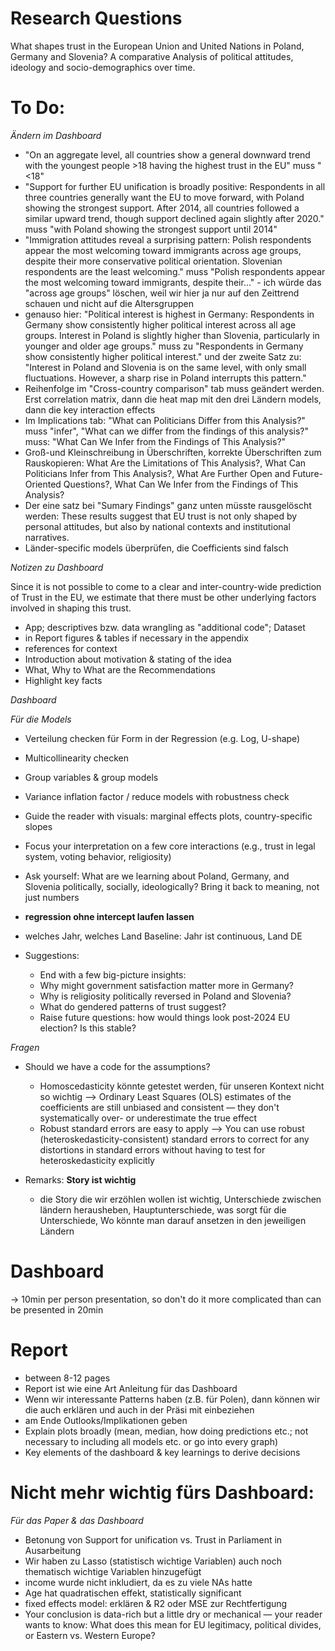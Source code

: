 # Research Questions
What shapes trust in the European Union and United Nations in Poland, Germany and Slovenia? A comparative Analysis of political attitudes, ideology and socio-demographics over time.

# To Do:
*Ändern im Dashboard*
- "On an aggregate level, all countries show a general downward trend with the youngest people >18 having the highest trust in the EU" muss "<18"
- "Support for further EU unification is broadly positive: Respondents in all three countries generally want the EU to move forward, with Poland showing the strongest support. After 2014, all countries followed a similar upward trend, though support declined again slightly after 2020." muss "with Poland showing the strongest support until 2014"
- "Immigration attitudes reveal a surprising pattern: Polish respondents appear the most welcoming toward immigrants across age groups, despite their more conservative political orientation. Slovenian respondents are the least welcoming." muss "Polish respondents appear the most welcoming toward immigrants, despite their..." - ich würde das "across age groups" löschen, weil wir hier ja nur auf den Zeittrend schauen und nicht auf die Altersgruppen
- genauso hier: "Political interest is highest in Germany: Respondents in Germany show consistently higher political interest across all age groups. Interest in Poland is slightly higher than Slovenia, particularly in younger and older age groups." muss zu "Respondents in Germany show consistently higher political interest." und der zweite Satz zu: "Interest in Poland and Slovenia is on the same level, with only small fluctuations. However, a sharp rise in Poland interrupts this pattern."
- Reihenfolge im "Cross-country comparison" tab muss geändert werden. Erst correlation matrix, dann die heat map mit den drei Ländern models, dann die key interaction effects
- Im Implications tab: "What can Politicians Differ from this Analysis?" muss "infer", "What can we differ from the findings of this analysis?" muss: "What Can We Infer from the Findings of This Analysis?"
- Groß-und Kleinschreibung in Überschriften, korrekte Überschriften zum Rauskopieren: What Are the Limitations of This Analysis?, What Can Politicians Infer from This Analysis?, What Are Further Open and Future-Oriented Questions?, What Can We Infer from the Findings of This Analysis?
- Der eine satz bei "Sumary Findings" ganz unten müsste rausgelöscht werden: These results suggest that EU trust is not only shaped by personal attitudes, but also by national contexts and institutional narratives.
- Länder-specific models überprüfen, die Coefficients sind falsch

*Notizen zu Dashboard*

Since it is not possible to come to a clear and inter-country-wide prediction of Trust in the EU, we estimate that there must be other underlying factors involved in shaping this trust.

- App; descriptives bzw. data wrangling as "additional code"; Dataset
- in Report figures & tables if necessary in the appendix
- references for context
- Introduction about motivation & stating of the idea
- What, Why to What are the Recommendations
- Highlight key facts

*Dashboard*
  
*Für die Models*
- Verteilung checken für Form in der Regression (e.g. Log, U-shape)
- Multicollinearity checken
- Group variables & group models
- Variance inflation factor / reduce models with robustness check
- Guide the reader with visuals: marginal effects plots, country-specific slopes
- Focus your interpretation on a few core interactions (e.g., trust in legal system, voting behavior, religiosity)
- Ask yourself: What are we learning about Poland, Germany, and Slovenia politically, socially, ideologically? Bring it back to meaning, not just numbers
- **regression ohne intercept laufen lassen**
- welches Jahr, welches Land Baseline: Jahr ist continuous, Land DE


- Suggestions:
   - End with a few big-picture insights:
   - Why might government satisfaction matter more in Germany?
   - Why is religiosity politically reversed in Poland and Slovenia?
   - What do gendered patterns of trust suggest?
   - Raise future questions: how would things look post-2024 EU election? Is this stable?

 *Fragen*
 
- Should we have a code for the assumptions?
   - Homoscedasticity könnte getestet werden, für unseren Kontext nicht so wichtig --> Ordinary Least Squares (OLS) estimates of the coefficients are still unbiased and consistent — they don't systematically over- or underestimate the true effect
   - Robust standard errors are easy to apply --> You can use robust (heteroskedasticity-consistent) standard errors to correct for any distortions in standard errors without having to test for heteroskedasticity explicitly
 
- Remarks: **Story ist wichtig**
   - die Story die wir erzöhlen wollen ist wichtig, Unterschiede zwischen ländern herausheben, Hauptunterschiede, was sorgt für die Unterschiede, Wo könnte man darauf ansetzen in den jeweiligen Ländern

# Dashboard 
-> 10min per person presentation, so don't do it more complicated than can be presented in 20min

# Report
- between 8-12 pages 
- Report ist wie eine Art Anleitung für das Dashboard
- Wenn wir interessante Patterns haben (z.B. für Polen), dann können wir die auch erklären und auch in der Präsi mit einbeziehen
- am Ende Outlooks/Implikationen geben
- Explain plots broadly (mean, median, how doing predictions etc.; not necessary to including all models etc. or go into every graph)
- Key elements of the dashboard & key learnings to derive decisions

# Nicht mehr wichtig fürs Dashboard:
*Für das Paper & das Dashboard*
- Betonung von Support for unification vs. Trust in Parliament in Ausarbeitung
- Wir haben zu Lasso (statistisch wichtige Variablen) auch noch thematisch wichtige Variablen hinzugefügt
- income wurde nicht inkludiert, da es zu viele NAs hatte
- Age hat quadratischen effekt, statistically significant
- fixed effects model: erklären &  R2 oder MSE zur Rechtfertigung
- Your conclusion is data-rich but a little dry or mechanical — your reader wants to know: What does this mean for EU legitimacy, political divides, or Eastern vs. Western Europe?
